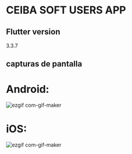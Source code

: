 # CEIBA SOFT USERS APP

## Flutter version

3.3.7

## capturas de pantalla

# Android: 
![ezgif com-gif-maker](https://user-images.githubusercontent.com/67708594/200170400-f9c7f4a6-c060-4805-afc3-efa853e2f6a5.gif)

# iOS:

![ezgif com-gif-maker](https://user-images.githubusercontent.com/67708594/200172620-0c3ddf72-a461-49d1-aff2-3cb8724c634d.gif)
